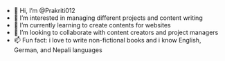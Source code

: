 - 👋 Hi, I’m @Prakriti012
- 👀 I’m interested in managing different projects and content writing
- 🌱 I’m currently learning to create contents for websites
- 💞️ I’m looking to collaborate with content creators and project managers
- 📫 Fun fact: i love to write non-fictional books and i know English, German, and Nepali languages

<!---
Prakriti012/Prakriti012 is a ✨ special ✨ repository because its `README.md` (this file) appears on your GitHub profile.
You can click the Preview link to take a look at your changes.
--->
